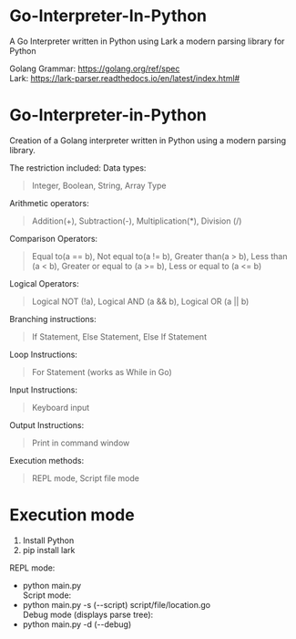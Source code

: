 # Go-Interpreter-In-Python
A Go Interpreter written in Python using Lark a modern parsing library for Python<br/>

Golang Grammar: https://golang.org/ref/spec<br/>
Lark: https://lark-parser.readthedocs.io/en/latest/index.html#<br/>

# Go-Interpreter-in-Python

Creation of a Golang interpreter written in Python using a modern parsing library.

The restriction included:
Data types: 
> Integer, Boolean, String, Array Type

Arithmetic operators: 
> Addition(+), Subtraction(-), Multiplication(*), Division (/)

Comparison Operators: 
> Equal to(a == b), Not equal to(a != b), Greater than(a > b), Less than (a < b), Greater or equal to (a >= b), Less or equal to (a <= b)

Logical Operators: 
> Logical NOT (!a), Logical AND (a && b), Logical OR (a || b)

Branching instructions: 
> If Statement, Else Statement, Else If Statement

Loop Instructions: 
> For Statement (works as While in Go)

Input Instructions: 
> Keyboard input

Output Instructions: 
> Print in command window

Execution methods: 
> REPL mode, Script file mode


# Execution mode 
1. Install Python<br/>
2. pip install lark<br/>

REPL mode:<br/>
- python main.py<br/>
Script mode:<br/>
- python main.py -s (--script) script/file/location.go<br/>
Debug mode (displays parse tree):<br/>
- python main.py -d (--debug)